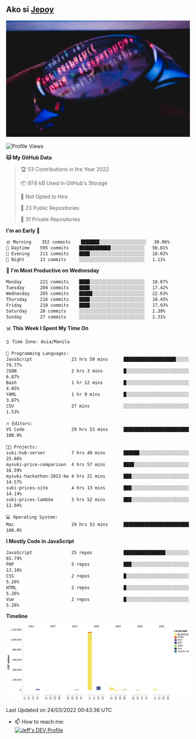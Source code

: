 ## Ako si [Jepoy](https://github.com/je-poy)
![je-poy-cover-img](imgs/cover.jpeg)

<!--START_SECTION:waka-->
![Profile Views](http://img.shields.io/badge/Profile%20Views-1-blue)

**🐱 My GitHub Data** 

> 🏆 53 Contributions in the Year 2022
 > 
> 📦 97.6 kB Used in GitHub's Storage 
 > 
> 🚫 Not Opted to Hire
 > 
> 📜 23 Public Repositories 
 > 
> 🔑 31 Private Repositories  
 > 
**I'm an Early 🐤** 

```text
🌞 Morning    352 commits    ███████░░░░░░░░░░░░░░░░░░   30.06% 
🌆 Daytime    595 commits    ████████████░░░░░░░░░░░░░   50.81% 
🌃 Evening    211 commits    ████░░░░░░░░░░░░░░░░░░░░░   18.02% 
🌙 Night      13 commits     ░░░░░░░░░░░░░░░░░░░░░░░░░   1.11%

```
📅 **I'm Most Productive on Wednesday** 

```text
Monday       221 commits    ████░░░░░░░░░░░░░░░░░░░░░   18.87% 
Tuesday      204 commits    ████░░░░░░░░░░░░░░░░░░░░░   17.42% 
Wednesday    265 commits    █████░░░░░░░░░░░░░░░░░░░░   22.63% 
Thursday     216 commits    ████░░░░░░░░░░░░░░░░░░░░░   18.45% 
Friday       210 commits    ████░░░░░░░░░░░░░░░░░░░░░   17.93% 
Saturday     28 commits     ░░░░░░░░░░░░░░░░░░░░░░░░░   2.39% 
Sunday       27 commits     ░░░░░░░░░░░░░░░░░░░░░░░░░   2.31%

```


📊 **This Week I Spent My Time On** 

```text
⌚︎ Time Zone: Asia/Manila

💬 Programming Languages: 
JavaScript               23 hrs 50 mins      ████████████████████░░░░░   79.77% 
JSON                     2 hrs 3 mins        █░░░░░░░░░░░░░░░░░░░░░░░░   6.87% 
Bash                     1 hr 12 mins        █░░░░░░░░░░░░░░░░░░░░░░░░   4.05% 
YAML                     1 hr 9 mins         █░░░░░░░░░░░░░░░░░░░░░░░░   3.87% 
CSV                      27 mins             ░░░░░░░░░░░░░░░░░░░░░░░░░   1.53%

🔥 Editors: 
VS Code                  29 hrs 53 mins      █████████████████████████   100.0%

🐱‍💻 Projects: 
suki-hub-server          7 hrs 40 mins       ██████░░░░░░░░░░░░░░░░░░░   25.66% 
mysuki-price-comparison  4 hrs 57 mins       ████░░░░░░░░░░░░░░░░░░░░░   16.59% 
mysuki-hackathon-2022-be 4 hrs 21 mins       ███░░░░░░░░░░░░░░░░░░░░░░   14.57% 
suki-prices-site         4 hrs 13 mins       ███░░░░░░░░░░░░░░░░░░░░░░   14.14% 
suki-prices-lambda       3 hrs 52 mins       ███░░░░░░░░░░░░░░░░░░░░░░   12.94%

💻 Operating System: 
Mac                      29 hrs 53 mins      █████████████████████████   100.0%

```

**I Mostly Code in JavaScript** 

```text
JavaScript               25 repos            ████████████████░░░░░░░░░   65.79% 
PHP                      5 repos             ███░░░░░░░░░░░░░░░░░░░░░░   13.16% 
CSS                      2 repos             █░░░░░░░░░░░░░░░░░░░░░░░░   5.26% 
HTML                     2 repos             █░░░░░░░░░░░░░░░░░░░░░░░░   5.26% 
Vue                      2 repos             █░░░░░░░░░░░░░░░░░░░░░░░░   5.26%

```


**Timeline**

![Chart not found](https://raw.githubusercontent.com/je-poy/je-poy/main/charts/bar_graph.png) 


 Last Updated on 24/03/2022 00:43:36 UTC
<!--END_SECTION:waka-->

- 📫 How to reach me: <br />
[<img src="https://d2fltix0v2e0sb.cloudfront.net/dev-badge.svg" width="50" alt="Jeff's DEV Profile" />](https://dev.to/jepoy)
<!--
**je-poy/je-poy** is a ✨ _special_ ✨ repository because its `README.md` (this file) appears on your GitHub profile.

Here are some ideas to get you started:

- 🔭 I’m currently working on ...
- 🌱 I’m currently learning ...
- 👯 I’m looking to collaborate on ...
- 🤔 I’m looking for help with ...
- 💬 Ask me about ...

- 😄 Pronouns: ...
- ⚡ Fun fact: ...
-->
